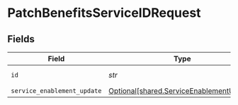 # PatchBenefitsServiceIDRequest


## Fields

| Field                                                                                      | Type                                                                                       | Required                                                                                   | Description                                                                                |
| ------------------------------------------------------------------------------------------ | ------------------------------------------------------------------------------------------ | ------------------------------------------------------------------------------------------ | ------------------------------------------------------------------------------------------ |
| `id`                                                                                       | *str*                                                                                      | :heavy_check_mark:                                                                         | Unique identifier                                                                          |
| `service_enablement_update`                                                                | [Optional[shared.ServiceEnablementUpdate]](../../models/shared/serviceenablementupdate.md) | :heavy_minus_sign:                                                                         | N/A                                                                                        |